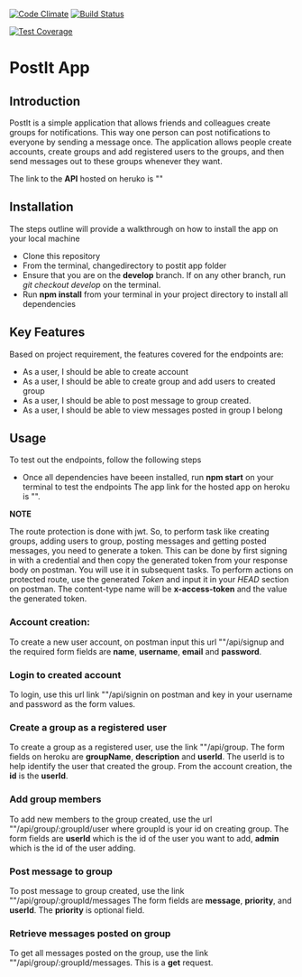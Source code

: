 [![Code Climate](https://codeclimate.com/github/codeclimate/codeclimate/badges/gpa.svg)](https://codeclimate.com/github/codeclimate/codeclimate)
[![Build Status](https://travis-ci.org/ludralph/PostIt-Raphael-Etim.svg?branch=develop)](https://travis-ci.org/ludralph/PostIt-Raphael-Etim)

[![Test Coverage](https://codeclimate.com/github/codeclimate/codeclimate/badges/coverage.svg)](https://codeclimate.com/github/codeclimate/codeclimate/coverage)
# PostIt App

## Introduction 
PostIt is a simple application that allows friends and colleagues create groups for notifications. This way one person can post notifications to everyone by sending a message once. The application allows people create accounts, create groups and add registered users to the groups, and then send messages out to these groups whenever they want.

The link to the **API** hosted on heruko is  ""

## Installation

The steps outline will provide a walkthrough on how to install the app on your local machine

- Clone this repository
- From the terminal, changedirectory to postit app folder
- Ensure that you are on the **develop** branch. If on any other branch, run *git checkout develop* on the terminal.
-  Run **npm install** from your terminal in your project directory to install all dependencies

## Key Features

Based on project requirement, the features covered for the endpoints are:

- As a user, I should be able to create account
- As a user, I should be able to create group and add users to created group
- As a user, I should be able to post message to group created.
- As a user, I should be able to view messages posted in group I belong

## Usage
To test out the endpoints, follow the following steps
- Once all dependencies have beeen installed, run **npm start** on your terminal to test the endpoints
The app link for the hosted app on heroku is "".

**NOTE**

The route protection is done with jwt. So, to perform task like creating groups, adding users to group, posting messages and getting posted messages, you need to generate a token. This can be done by first signing in with a credential and then copy the generated token from your response body on postman.
You will use it in subsequent tasks.
To perform actions on protected route, use the generated *Token* and input it in your *HEAD* section on postman.
The content-type name will be **x-access-token** and the value the generated token.
### Account creation:
To create a new user account, on postman input this url ""/api/signup and the required form fields are **name**, **username**, **email** and **password**. 
### Login to created account
To login, use this url link ""/api/signin on postman and key in your username and password as the form values.

### Create a group as a registered user
To create a group as a registered user, use the link ""/api/group. The form fields on heroku are **groupName**, **description** and **userId**. The userId is to help identify the user that created the group. From the account creation, the **id** is the **userId**.

### Add group members 
To add new members to the group created, use the url ""/api/group/:groupId/user
where groupId is your id on creating group. The form fields are **userId** which is the id of the user you want to add, **admin** which is the id of the user adding.

### Post message to group
To post message to group created, use the link ""/api/group/:groupId/messages
The form fields are **message**, **priority**, and **userId**. The **priority** is optional field.

### Retrieve messages posted on group
To get all messages posted on the group, use the link ""/api/group/:groupId/messages. This is a **get** request.



